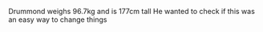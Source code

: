 Drummond weighs 96.7kg and is 177cm tall
He wanted to check if this was an easy way to change things
